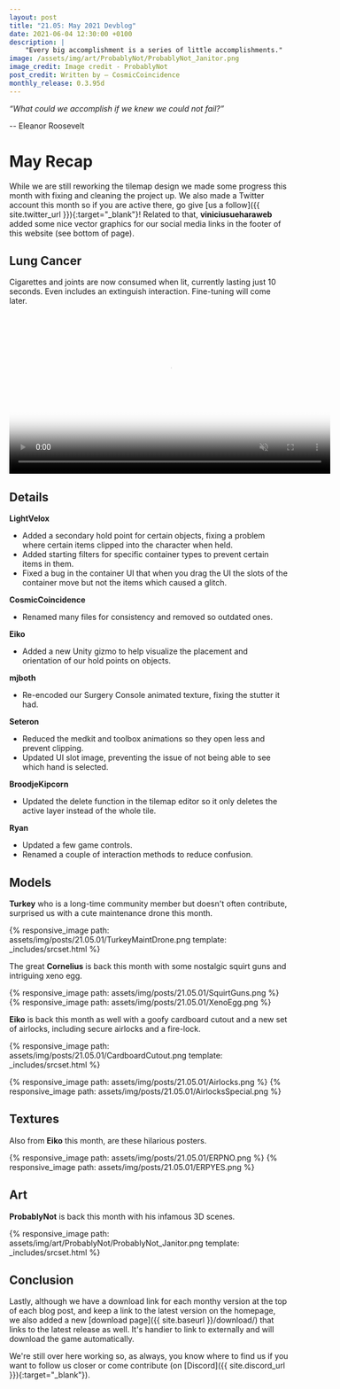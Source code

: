 ```yaml
---
layout: post
title: "21.05: May 2021 Devblog"
date: 2021-06-04 12:30:00 +0100
description: |
    "Every big accomplishment is a series of little accomplishments."
image: /assets/img/art/ProbablyNot/ProbablyNot_Janitor.png
image_credit: Image credit - ProbablyNot
post_credit: Written by – CosmicCoincidence
monthly_release: 0.3.95d
---
```


*“What could we accomplish if we knew we could not fail?”*

-- Eleanor Roosevelt

# May Recap

While we are still reworking the tilemap design we made some progress this month with fixing and cleaning the project up. We also made a Twitter account this month so if you are active there, go give [us a follow]({{ site.twitter_url }}){:target="_blank"}! Related to that, **viniciusueharaweb** added some nice vector graphics for our social media links in the footer of this website (see bottom of page).

## Lung Cancer

Cigarettes and joints are now consumed when lit, currently lasting just 10 seconds. Even includes an extinguish interaction. Fine-tuning will come later.

<video controls muted poster="{{ site.baseurl }}/assets/img/posts/21.05.01/Smokin.png" width="580px">>
  <source src="{{ site.baseurl }}/assets/img/posts/21.05.01/Smokin.webm" type="video/webm">
  <source src="{{ site.baseurl }}/assets/img/posts/21.05.01/Smokin.mp4" type="video/mp4">
</video>

## Details

**LightVelox**
- Added a secondary hold point for certain objects, fixing a problem where certain items clipped into the character when held.
- Added starting filters for specific container types to prevent certain items in them.
- Fixed a bug in the container UI that when you drag the UI the slots of the container move but not the items which caused a glitch.

**CosmicCoincidence**
- Renamed many files for consistency and removed so outdated ones.

**Eiko**
- Added a new Unity gizmo to help visualize the placement and orientation of our hold points on objects.

**mjboth**
- Re-encoded our Surgery Console animated texture, fixing the stutter it had.

**Seteron**
- Reduced the medkit and toolbox animations so they open less and prevent clipping.
- Updated UI slot image, preventing the issue of not being able to see which hand is selected.

**BroodjeKipcorn**
- Updated the delete function in the tilemap editor so it only deletes the active layer instead of the whole tile.

**Ryan**
- Updated a few game controls.
- Renamed a couple of interaction methods to reduce confusion.

## Models

**Turkey** who is a long-time community member but doesn't often contribute, surprised us with a cute maintenance drone this month.

{% responsive_image path: assets/img/posts/21.05.01/TurkeyMaintDrone.png template: _includes/srcset.html %}

The great **Cornelius** is back this month with some nostalgic squirt guns and intriguing xeno egg.

<div class='horizontal-2' markdown='1'>
  {% responsive_image path: assets/img/posts/21.05.01/SquirtGuns.png %}
  {% responsive_image path: assets/img/posts/21.05.01/XenoEgg.png %}
</div>

**Eiko** is back this month as well with a goofy cardboard cutout and a new set of airlocks, including secure airlocks and a fire-lock.

{% responsive_image path: assets/img/posts/21.05.01/CardboardCutout.png template: _includes/srcset.html %}

<div class='horizontal-2' markdown='1'>
  {% responsive_image path: assets/img/posts/21.05.01/Airlocks.png %}
  {% responsive_image path: assets/img/posts/21.05.01/AirlocksSpecial.png %}
</div>

## Textures

Also from **Eiko** this month, are these hilarious posters.

<div class='horizontal-2' markdown='1'>
  {% responsive_image path: assets/img/posts/21.05.01/ERPNO.png %}
  {% responsive_image path: assets/img/posts/21.05.01/ERPYES.png %}
</div>

## Art

**ProbablyNot** is back this month with his infamous 3D scenes.

{% responsive_image path: assets/img/art/ProbablyNot/ProbablyNot_Janitor.png template: _includes/srcset.html %}

## Conclusion

Lastly, although we have a download link for each monthy version at the top of each blog post, and keep a link to the latest version on the homepage, we also added a new [download page]({{ site.baseurl }}/download/) that links to the latest release as well. It's handier to link to externally and will download the game automatically.

We're still over here working so, as always, you know where to find us if you want to follow us closer or come contribute (on [Discord]({{ site.discord_url }}){:target="_blank"}).